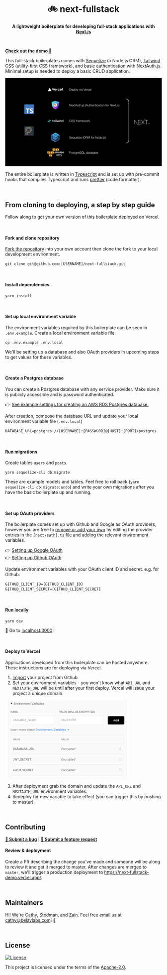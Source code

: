 <div align="center">
  <h1>🚲 next-fullstack</h1>
  <p>
    <strong>A lightweight boilerplate for developing full-stack applications with <a href="https://nextjs.org/">Next.js</a></strong>
  </p>
</div>
<br />

**[Check out the demo 📎](https://next-fullstack-demo.vercel.app/)**

This full-stack boilerplates comes with [Sequelize](https://sequelize.org/master/) (a Node.js ORM), [Tailwind CSS](https://tailwindcss.com/) (utility-first CSS framework), and basic authentication with [NextAuth.js](https://next-auth.js.org/). Minimal setup is needed to deploy a basic CRUD application.

<img src="docs/stack.png" />

The entire boilerplate is written in [Typescript](https://www.typescriptlang.org/) and is set up with pre-commit hooks that compiles Typescript and runs [prettier](https://prettier.io/) (code formatter).

<br />

## From cloning to deploying, a step by step guide
Follow along to get your own version of this boilerplate deployed on Vercel.

<br />

#### Fork and clone repository
[Fork the repository](https://guides.github.com/activities/forking/) into your own account then clone the fork to your local development environment.
```
git clone git@github.com:[USERNAME]/next-fullstack.git
```
<br />

#### Install dependencies
```
yarn install
```
<br />

#### Set up local environment variable
The environment variables required by this boilerplate can be seen in `.env.example`. Create a local environment variable file:

```
cp .env.example .env.local
```

We'll be setting up a database and also OAuth providers in upcoming steps to get values for these variables.

<br />

#### Create a Postgres database
You can create a Postgres database with any service provider. Make sure it is publicly accessible and is password authenticated.

👉 [See example settings for creating an AWS RDS Postgres database.](docs/aws-rds-example.png)

After creation, compose the database URL and update your local environment variable file (`.env.local`)
```
DATABASE_URL=postgres://[USERNAME]:[PASSWORD]@[HOST]:[PORT]/postgres
```
<br />

#### Run migrations
Create tables `users` and `posts`.

```
yarn sequelize-cli db:migrate
```

These are example models and tables. Feel free to roll back (`yarn sequelize-cli db:migrate:undo`) and write your own migrations after you have the basic boilerplate up and running.

<br />

#### Set up OAuth providers
The boilerplate comes set up with Github and Google as OAuth providers, however you are free to [remove or add your own](https://next-auth.js.org/providers/github) by editing the provider entries in the [`[next-auth].ts` file](https://github.com/belay-labs/next-fullstack/blob/master/pages/api/auth/%5B...nextauth%5D.ts#L11) and adding the relevant environment variables. 

👉 [Setting up Google OAuth](https://support.google.com/cloud/answer/6158849?hl=en)\
👉 [Setting up Github OAuth](https://docs.github.com/en/free-pro-team@latest/developers/apps/creating-an-oauth-app)



Update environment variables with your OAuth client ID and secret. e.g. for Github:
```
GITHUB_CLIENT_ID=[GITHUB_CLIENT_ID]
GITHUB_CLIENT_SECRET=[GITHUB_CLIENT_SECRET]
```

<br />

#### Run locally
```
yarn dev
```
🚀 Go to [localhost:3000](http://localhost:3000/)!

<br />

#### Deploy to Vercel
Applications developed from this boilerplate can be hosted anywhere. These instructions are for deploying via Vercel.

1. [Import](https://vercel.com/import) your project from Github
2. Set your environment variables - you won't know what `API_URL` and `NEXTAUTH_URL` will be until after your first deploy. Vercel will issue your project a unique domain.

<img src="docs/env-vars.png" width="400"/>

3. After deployment grab the domain and update the `API_URL` and `NEXTAUTH_URL` environment variables.
4. Redeploy for new variable to take effect (you can trigger this by pushing to master).

<br />

## Contributing

**[🐛 Submit a bug](https://github.com/belay-labs/next-fullstack/issues/new?labels=bug&template=bug_report.md)** | **[🐥 Submit a feature request](https://github.com/belay-labs/next-fullstack/issues/new?labels=feature-request&template=feature_request.md)**

#### Review & deployment
 
Create a PR describing the change you've made and someone will be along to review it and get it merged to master. After changes are merged to `master`, we'll trigger a production deployment to https://next-fullstack-demo.vercel.app/.

<br />

## Maintainers
Hi! We're [Cathy](https://github.com/cathykc), [Stedman](https://github.com/stedmanblake), and [Zain](https://github.com/tarzain). Feel free email us at cathy@belaylabs.com! 👋

<br />

## License
[![License](https://img.shields.io/badge/License-Apache%202.0-blue.svg)](https://opensource.org/licenses/Apache-2.0)


This project is licensed under the terms of the [Apache-2.0](LICENSE).
